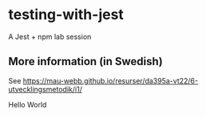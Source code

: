 # testing-with-jest
A Jest + npm lab session

## More information (in Swedish)
See https://mau-webb.github.io/resurser/da395a-vt22/6-utvecklingsmetodik/i1/

Hello World
